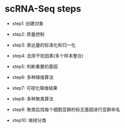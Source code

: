 # scRNA-Seq steps

- step1: 创建对象

- step2: 质量控制

- step3: 表达量的标准化和归一化

- step4: 去除干扰因素(多个样本整合)

- step5: 判断重要的基因

- step6: 多种降维算法

- step7: 可视化降维结果

- step8: 多种聚类算法

- step9: 聚类后找每个细胞亚群的标志基因进行亚群命名

- step10: 继续分类